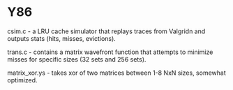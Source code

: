 # Y86
csim.c - a LRU cache simulator that replays traces from Valgridn and outputs stats (hits, misses, evictions).

trans.c - contains a matrix wavefront function that attempts to minimize misses for specific sizes (32 sets and 256 sets).

matrix_xor.ys - takes xor of two matrices between 1-8 NxN sizes, somewhat optimized.
